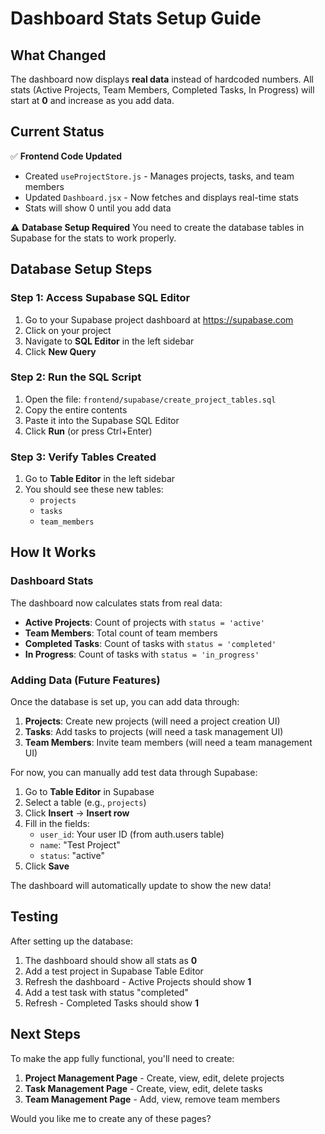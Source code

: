 # Dashboard Stats Setup Guide

## What Changed

The dashboard now displays **real data** instead of hardcoded numbers. All stats (Active Projects, Team Members, Completed Tasks, In Progress) will start at **0** and increase as you add data.

## Current Status

✅ **Frontend Code Updated**
- Created `useProjectStore.js` - Manages projects, tasks, and team members
- Updated `Dashboard.jsx` - Now fetches and displays real-time stats
- Stats will show 0 until you add data

⚠️ **Database Setup Required**
You need to create the database tables in Supabase for the stats to work properly.

## Database Setup Steps

### Step 1: Access Supabase SQL Editor

1. Go to your Supabase project dashboard at https://supabase.com
2. Click on your project
3. Navigate to **SQL Editor** in the left sidebar
4. Click **New Query**

### Step 2: Run the SQL Script

1. Open the file: `frontend/supabase/create_project_tables.sql`
2. Copy the entire contents
3. Paste it into the Supabase SQL Editor
4. Click **Run** (or press Ctrl+Enter)

### Step 3: Verify Tables Created

1. Go to **Table Editor** in the left sidebar
2. You should see these new tables:
   - `projects`
   - `tasks`
   - `team_members`

## How It Works

### Dashboard Stats

The dashboard now calculates stats from real data:

- **Active Projects**: Count of projects with `status = 'active'`
- **Team Members**: Total count of team members
- **Completed Tasks**: Count of tasks with `status = 'completed'`
- **In Progress**: Count of tasks with `status = 'in_progress'`

### Adding Data (Future Features)

Once the database is set up, you can add data through:

1. **Projects**: Create new projects (will need a project creation UI)
2. **Tasks**: Add tasks to projects (will need a task management UI)
3. **Team Members**: Invite team members (will need a team management UI)

For now, you can manually add test data through Supabase:

1. Go to **Table Editor** in Supabase
2. Select a table (e.g., `projects`)
3. Click **Insert** → **Insert row**
4. Fill in the fields:
   - `user_id`: Your user ID (from auth.users table)
   - `name`: "Test Project"
   - `status`: "active"
5. Click **Save**

The dashboard will automatically update to show the new data!

## Testing

After setting up the database:

1. The dashboard should show all stats as **0**
2. Add a test project in Supabase Table Editor
3. Refresh the dashboard - Active Projects should show **1**
4. Add a test task with status "completed"
5. Refresh - Completed Tasks should show **1**

## Next Steps

To make the app fully functional, you'll need to create:

1. **Project Management Page** - Create, view, edit, delete projects
2. **Task Management Page** - Create, view, edit, delete tasks
3. **Team Management Page** - Add, view, remove team members

Would you like me to create any of these pages?
